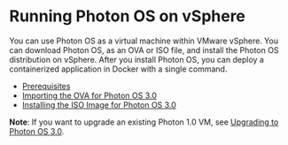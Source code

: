 # Running Photon OS on vSphere

You can use Photon OS as a virtual machine within VMware vSphere. You can download Photon OS, as an OVA or ISO file, and install the Photon OS distribution on vSphere. After you install Photon OS, you can deploy a containerized application in Docker with a single command.

- [Prerequisites](photon_os_vsphere_prerequisites.md)
- [Importing the OVA for Photon OS 3.0](importing_ova_for_photon_os_3.0.md)
- [Installing the ISO Image for Photon OS 3.0](installing-the-iso-image-for-photon-os-30.md)

**Note**: If you want to upgrade an existing Photon 1.0 VM, see [Upgrading to Photon OS 3.0](Upgrading-to-Photon-OS-3.0.md). 


